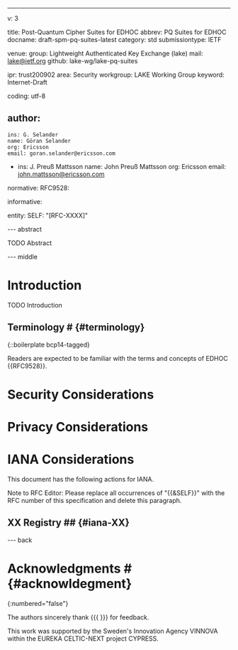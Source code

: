 ---
v: 3

title: Post-Quantum Cipher Suites for EDHOC
abbrev: PQ Suites for EDHOC
docname: draft-spm-pq-suites-latest
category: std
submissiontype: IETF

venue:
  group: Lightweight Authenticated Key Exchange (lake)
  mail: lake@ietf.org
  github: lake-wg/lake-pq-suites

ipr: trust200902
area: Security
workgroup: LAKE Working Group
keyword: Internet-Draft

coding: utf-8

author:
-
    ins: G. Selander
    name: Göran Selander
    org: Ericsson
    email: goran.selander@ericsson.com
-
    ins: J. Preuß Mattsson
    name: John Preuß Mattsson
    org: Ericsson
    email: john.mattsson@ericsson.com


normative:
  RFC9528:

informative:


entity:
  SELF: "[RFC-XXXX]"

--- abstract

TODO Abstract 

--- middle


# Introduction

TODO Introduction

## Terminology # {#terminology}

{::boilerplate bcp14-tagged}

Readers are expected to be familiar with the terms and concepts of EDHOC {{RFC9528}}.


# Security Considerations


# Privacy Considerations


# IANA Considerations

This document has the following actions for IANA.

Note to RFC Editor: Please replace all occurrences of "{{&SELF}}" with the RFC number of this specification and delete this paragraph.

## XX Registry ## {#iana-XX}



--- back


# Acknowledgments # {#acknowldegment}
{:numbered="false"}

The authors sincerely thank {{{ }}} for feedback.

This work was supported by the Sweden's Innovation Agency VINNOVA within the EUREKA CELTIC-NEXT project CYPRESS.
